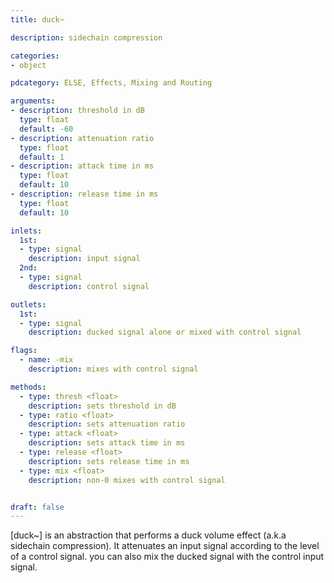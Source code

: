 ```yaml
---
title: duck~

description: sidechain compression

categories:
- object

pdcategory: ELSE, Effects, Mixing and Routing

arguments:
- description: threshold in dB
  type: float
  default: -60
- description: attenuation ratio
  type: float
  default: 1
- description: attack time in ms
  type: float
  default: 10
- description: release time in ms
  type: float
  default: 10

inlets:
  1st:
  - type: signal
    description: input signal
  2nd:
  - type: signal
    description: control signal

outlets:
  1st:
  - type: signal
    description: ducked signal alone or mixed with control signal

flags:
  - name: -mix
    description: mixes with control signal

methods:
  - type: thresh <float>
    description: sets threshold in dB
  - type: ratio <float>
    description: sets attenuation ratio
  - type: attack <float>
    description: sets attack time in ms
  - type: release <float>
    description: sets release time in ms
  - type: mix <float>
    description: non-0 mixes with control signal


draft: false
---
```


[duck~] is an abstraction that performs a duck volume effect (a.k.a sidechain compression). It attenuates an input signal according to the level of a control signal. you can also mix the ducked signal with the control input signal.

